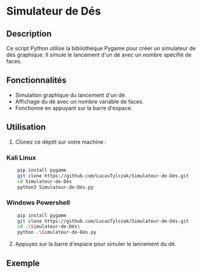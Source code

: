 # Simulateur de Dés

## Description

Ce script Python utilise la bibliothèque Pygame pour créer un simulateur de dés graphique. Il simule le lancement d'un dé avec un nombre spécifié de faces.

## Fonctionnalités

- Simulation graphique du lancement d'un dé.
- Affichage du dé avec un nombre variable de faces.
- Fonctionne en appuyant sur la barre d'espace.

## Utilisation

1. Clonez ce dépôt sur votre machine :

### Kali Linux
```bash
    pip install pygame
    git clone https://github.com/LucasTylczak/Simulateur-de-Dés.git
    cd Simulateur-de-Dés
    python3 Simulateur-de-Dés.py
```

### Windows Powershell
```bash
    pip install pygame
    git clone https://github.com/LucasTylczak/Simulateur-de-Dés.git
    cd .\Simulateur-de-Dés\
    python .\Simulateur-de-Dés.py
```
2. Appuyez sur la barre d'espace pour simuler le lancement du dé.

## Exemple
